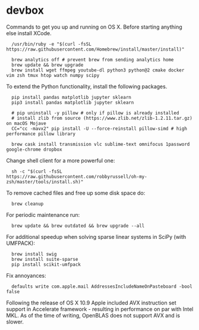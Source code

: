 # devbox
Commands to get you up and running on OS X. Before starting anything else install XCode.

      /usr/bin/ruby -e "$(curl -fsSL https://raw.githubusercontent.com/Homebrew/install/master/install)"
      
      brew analytics off # prevent brew from sending analytics home
      brew update && brew upgrade
      brew install wget ffmpeg youtube-dl python3 python@2 cmake docker vim zsh tmux htop watch numpy scipy

To extend the Python functionality, install the following packages.

      pip install pandas matplotlib jupyter sklearn
      pip3 install pandas matplotlib jupyter sklearn

      # pip uninstall -y pillow # only if pillow is already installed
      # install zlib from source (https://www.zlib.net/zlib-1.2.11.tar.gz) on macOS Mojave
      CC="cc -mavx2" pip install -U --force-reinstall pillow-simd # high performance pillow library
      
      brew cask install transmission vlc sublime-text omnifocus 1password google-chrome dropbox
      
Change shell client for a more powerful one:

      sh -c "$(curl -fsSL https://raw.githubusercontent.com/robbyrussell/oh-my-zsh/master/tools/install.sh)"     

To remove cached files and free up some disk space do:

      brew cleanup
      
For periodic maintenance run:

      brew update && brew outdated && brew upgrade --all

For additional speedup when solving sparse linear systems in SciPy (with UMFPACK):

      brew install swig
      brew install suite-sparse
      pip install scikit-umfpack
      
Fix annoyances:

      defaults write com.apple.mail AddressesIncludeNameOnPasteboard -bool false

Following the release of OS X 10.9 Apple included AVX instruction set support in Accelerate framework - resulting in performance on par with Intel MKL. As of the time of writing, OpenBLAS does not support AVX and is slower. 
